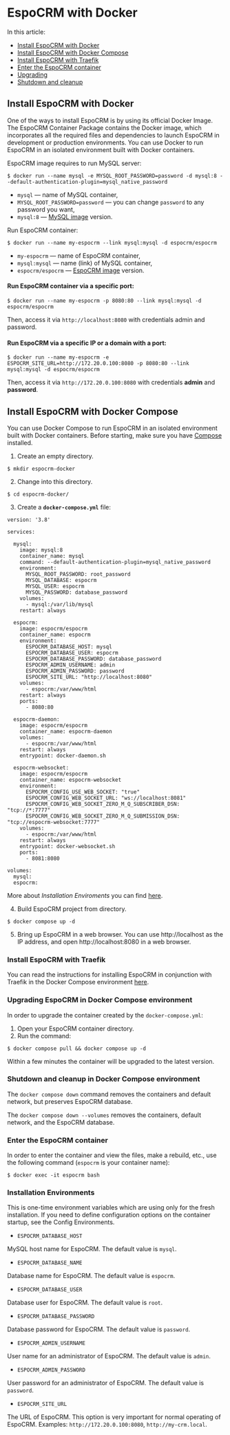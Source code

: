 # EspoCRM with Docker

In this article:

- [Install EspoCRM with Docker](#install-espocrm-with-docker)
- [Install EspoCRM with Docker Compose](#install-espocrm-with-docker-compose)
- [Install EspoCRM with Traefik](#install-espocrm-with-traefik)
- [Enter the EspoCRM container](#enter-the-espocrm-container)
- [Upgrading](#upgrading-espocrm-in-docker-compose-environment)
- [Shutdown and cleanup](#shutdown-and-cleanup-in-docker-compose-environment)

## Install EspoCRM with Docker

One of the ways to install EspoCRM is by using its official Docker Image. The EspoCRM Container Package contains the Docker image, which incorporates all the required files and dependencies to launch EspoCRM in development or production environments. You can use Docker to run EspoCRM in an isolated environment built with Docker containers. 

EspoCRM image requires to run MySQL server:

```
$ docker run --name mysql -e MYSQL_ROOT_PASSWORD=password -d mysql:8 --default-authentication-plugin=mysql_native_password
```

- `mysql` — name of MySQL container,
- `MYSQL_ROOT_PASSWORD=password` — you can change `password` to any password you want,
- `mysql:8` — [MySQL image](https://hub.docker.com/_/mysql/tags) version.

Run EspoCRM container:

```
$ docker run --name my-espocrm --link mysql:mysql -d espocrm/espocrm
```

- `my-espocrm` — name of EspoCRM container,
- `mysql:mysql` — name (link) of MySQL container,
- `espocrm/espocrm` — [EspoCRM image](https://hub.docker.com/r/espocrm/espocrm/tags) version.

#### Run EspoCRM container via a specific port:

```
$ docker run --name my-espocrm -p 8080:80 --link mysql:mysql -d espocrm/espocrm
```

Then, access it via `http://localhost:8080` with credentials admin and password.

#### Run EspoCRM via a specific IP or a domain with a port:

```
$ docker run --name my-espocrm -e ESPOCRM_SITE_URL=http://172.20.0.100:8080 -p 8080:80 --link mysql:mysql -d espocrm/espocrm
```

Then, access it via `http://172.20.0.100:8080` with credentials **admin** and **password**.

## Install EspoCRM with Docker Compose

You can use Docker Compose to run EspoCRM in an isolated environment built with Docker containers. Before starting, make sure you have [Compose](https://docs.docker.com/compose/install/) installed.

1. Create an empty directory.

```
$ mkdir espocrm-docker
```

2. Change into this directory.

```
$ cd espocrm-docker/
```

3. Create a **`docker-compose.yml`** file:

```
version: '3.8'

services:

  mysql:
    image: mysql:8
    container_name: mysql
    command: --default-authentication-plugin=mysql_native_password    
    environment:
      MYSQL_ROOT_PASSWORD: root_password
      MYSQL_DATABASE: espocrm
      MYSQL_USER: espocrm
      MYSQL_PASSWORD: database_password
    volumes:
      - mysql:/var/lib/mysql
    restart: always

  espocrm:
    image: espocrm/espocrm
    container_name: espocrm
    environment:
      ESPOCRM_DATABASE_HOST: mysql
      ESPOCRM_DATABASE_USER: espocrm
      ESPOCRM_DATABASE_PASSWORD: database_password
      ESPOCRM_ADMIN_USERNAME: admin
      ESPOCRM_ADMIN_PASSWORD: password
      ESPOCRM_SITE_URL: "http://localhost:8080"
    volumes:
      - espocrm:/var/www/html
    restart: always
    ports:
      - 8080:80

  espocrm-daemon:
    image: espocrm/espocrm
    container_name: espocrm-daemon
    volumes:
      - espocrm:/var/www/html
    restart: always
    entrypoint: docker-daemon.sh

  espocrm-websocket:
    image: espocrm/espocrm
    container_name: espocrm-websocket    
    environment:
      ESPOCRM_CONFIG_USE_WEB_SOCKET: "true"
      ESPOCRM_CONFIG_WEB_SOCKET_URL: "ws://localhost:8081"
      ESPOCRM_CONFIG_WEB_SOCKET_ZERO_M_Q_SUBSCRIBER_DSN: "tcp://*:7777"
      ESPOCRM_CONFIG_WEB_SOCKET_ZERO_M_Q_SUBMISSION_DSN: "tcp://espocrm-websocket:7777"
    volumes:
      - espocrm:/var/www/html
    restart: always
    entrypoint: docker-websocket.sh
    ports:
      - 8081:8080

volumes:
  mysql:
  espocrm:
```

More about *Installation Enviroments* you can find [here](#installation-environments).

4. Build EspoCRM project from directory.

```
$ docker compose up -d
```

5. Bring up EspoCRM in a web browser. You can use http://localhost as the IP address, and open http://localhost:8080 in a web browser.

### Install EspoCRM with Traefik

You can read the instructions for installing EspoCRM in conjunction with Traefik in the Docker Compose environment [here](https://docs.espocrm.com/administration/docker/traefik/).

### Upgrading EspoCRM in Docker Compose environment

In order to upgrade the container created by the `docker-compose.yml`:

1. Open your EspoCRM container directory.
2. Run the command:

```
$ docker compose pull && docker compose up -d
```

Within a few minutes the container will be upgraded to the latest version.

### Shutdown and cleanup in Docker Compose environment

The `docker compose down` command removes the containers and default network, but preserves EspoCRM database.

The `docker compose down --volumes` removes the containers, default network, and the EspoCRM database.

### Enter the EspoCRM container

In order to enter the container and view the files, make a rebuild, etc., use the following command (`espocrm` is your container name):

```
$ docker exec -it espocrm bash
```

### Installation Environments 

This is one-time environment variables which are using only for the fresh installation. If you need to define configuration options on the container startup, see the Config Environments.

- `ESPOCRM_DATABASE_HOST`

MySQL host name for EspoCRM. The default value is `mysql`.

- `ESPOCRM_DATABASE_NAME`

Database name for EspoCRM. The default value is `espocrm`.

- `ESPOCRM_DATABASE_USER`

Database user for EspoCRM. The default value is `root`.

- `ESPOCRM_DATABASE_PASSWORD`

Database password for EspoCRM. The default value is `password`.

- `ESPOCRM_ADMIN_USERNAME`

User name for an administrator of EspoCRM. The default value is `admin`.

- `ESPOCRM_ADMIN_PASSWORD`

User password for an administrator of EspoCRM. The default value is `password`.

- `ESPOCRM_SITE_URL`

The URL of EspoCRM. This option is very important for normal operating of EspoCRM. Examples: `http://172.20.0.100:8080`, `http://my-crm.local`.

